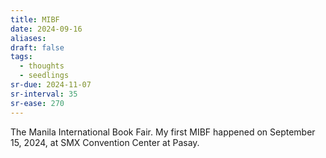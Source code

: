 ```yaml
---
title: MIBF
date: 2024-09-16
aliases: 
draft: false
tags:
  - thoughts
  - seedlings
sr-due: 2024-11-07
sr-interval: 35
sr-ease: 270
---
```

The Manila International Book Fair. My first MIBF happened on September 15, 2024, at SMX Convention Center at Pasay.